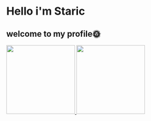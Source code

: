 <h1>Hello i'm Staric</h1>
<h2>welcome to my profile🌞</h2>
<div>
<a href="https://github.com/staricdev">
<img height="180em" src="https://github-readme-stats.vercel.app/api/top-langs/?username=staricdev&layout=compact&langs_count=7&theme=dracula"/>
<img height="180em" src="https://github-readme-stats.vercel.app/api?username=staricdev&show_icons=true&theme=dracula&include_all_commits=true&count_private=true"/>
</div>